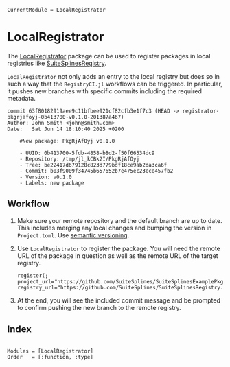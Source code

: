 ```@meta
CurrentModule = LocalRegistrator
```

# LocalRegistrator

The [LocalRegistrator](https://github.com/SuiteSplines/LocalRegistrator.jl) package can be used to
register packages in local registries like [SuiteSplinesRegistry](https://github.com/SuiteSplines/SuiteSplinesRegistry).

`LocalRegistrator` not only adds an entry to the local registry but does so
in such a way that the `RegistryCI.jl` workflows can be triggered. In particular,
it pushes new branches with specific commits including the required metadata.

```
commit 63f80182919aee9c11bfbee921cf82cfb3e1f7c3 (HEAD -> registrator-pkgrjafoyj-0b413700-v0.1.0-201387a467)
Author: John Smith <john@smith.com>
Date:   Sat Jun 14 18:10:40 2025 +0200

    #New package: PkgRjAfOyj v0.1.0
    
    - UUID: 0b413700-5fdb-4858-b8d2-f50f66534dc9
    - Repository: /tmp/jl_kCBk2I/PkgRjAfOyj
    - Tree: be22417d679128c823d779bdf18ce9ab2da3ca6f
    - Commit: b03f9009f34745b657652b7e475ec23ece457fb2
    - Version: v0.1.0
    - Labels: new package
```

## Workflow

1. Make sure your remote repository and the default branch are up to date. This includes merging any local changes and bumping the version in `Project.toml`. Use [semantic versioning](https://semver.org/).

2. Use `LocalRegistrator` to register the package. You will need the remote URL of the package in question as well as the remote URL of the target registry.

    ```
    register(; project_url="https://github.com/SuiteSplines/SuiteSplinesExamplePkg.jl.git", registry_url="https://github.com/SuiteSplines/SuiteSplinesRegistry.git")
    ```
3. At the end, you will see the included commit message and be prompted to confirm pushing the new branch to the remote registry.


## Index
```@index
```

```@autodocs
Modules = [LocalRegistrator]
Order   = [:function, :type]
```